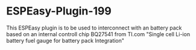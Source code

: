 # ESPEasy-Plugin-199
This ESPEasy plugin is to be used to interconnect with an battery pack based on an internal controll chip BQ27541 from TI.com "Single cell Li-ion battery fuel gauge 
for battery pack Integration"
